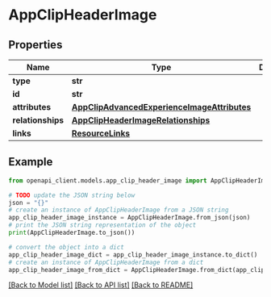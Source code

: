 # AppClipHeaderImage


## Properties

Name | Type | Description | Notes
------------ | ------------- | ------------- | -------------
**type** | **str** |  | 
**id** | **str** |  | 
**attributes** | [**AppClipAdvancedExperienceImageAttributes**](AppClipAdvancedExperienceImageAttributes.md) |  | [optional] 
**relationships** | [**AppClipHeaderImageRelationships**](AppClipHeaderImageRelationships.md) |  | [optional] 
**links** | [**ResourceLinks**](ResourceLinks.md) |  | [optional] 

## Example

```python
from openapi_client.models.app_clip_header_image import AppClipHeaderImage

# TODO update the JSON string below
json = "{}"
# create an instance of AppClipHeaderImage from a JSON string
app_clip_header_image_instance = AppClipHeaderImage.from_json(json)
# print the JSON string representation of the object
print(AppClipHeaderImage.to_json())

# convert the object into a dict
app_clip_header_image_dict = app_clip_header_image_instance.to_dict()
# create an instance of AppClipHeaderImage from a dict
app_clip_header_image_from_dict = AppClipHeaderImage.from_dict(app_clip_header_image_dict)
```
[[Back to Model list]](../README.md#documentation-for-models) [[Back to API list]](../README.md#documentation-for-api-endpoints) [[Back to README]](../README.md)


